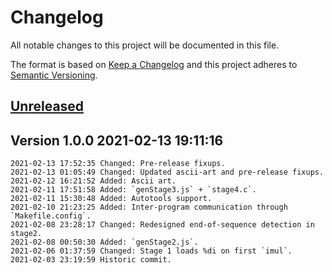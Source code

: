 # Changelog
All notable changes to this project will be documented in this file.

The format is based on [Keep a Changelog](http://keepachangelog.com/en/1.0.0/)
and this project adheres to [Semantic Versioning](http://semver.org/spec/v2.0.0.html).

## [Unreleased]

## Version 1.0.0 2021-02-13 19:11:16

```
2021-02-13 17:52:35 Changed: Pre-release fixups.
2021-02-13 01:05:49 Changed: Updated ascii-art and pre-release fixups.
2021-02-12 16:21:52 Added: Ascii art.
2021-02-11 17:51:58 Added: `genStage3.js` + `stage4.c`.
2021-02-11 15:30:48 Added: Autotools support.
2021-02-10 21:23:25 Added: Inter-program communication through `Makefile.config`. 
2021-02-08 23:28:17 Changed: Redesigned end-of-sequence detection in stage2.
2021-02-08 00:50:30 Added: `genStage2.js`.
2021-02-06 01:37:59 Changed: Stage 1 loads %di on first `imul`.
2021-02-03 23:19:59 Historic commit.
```

[Unreleased]: https://github.com/xyzzy/smile/compare/v1.0.0...HEAD
